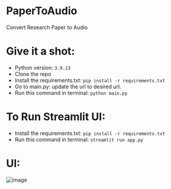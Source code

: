 # PaperToAudio
Convert Research Paper to Audio

# Give it a shot:
- Python version: `3.9.13`
- Clone the repo
- Install the requirements.txt: `pip install -r requirements.txt`
- Go to main.py: update the url to desired url.
- Run this command in terminal: `python main.py`

# To Run Streamlit UI:
- Install the requirements.txt: `pip install -r requirements.txt`
- Run this command in terminal: `streamlit run app.py`

# UI:
![image](https://github.com/meetttttt/PaperToAudio/assets/74391584/e542650b-9b65-46c5-85ac-a0b97fff438e)

